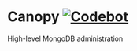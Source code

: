 # Canopy  [![Codebot](https://codebot.io/badge/github.com/dustinrc/canopy.png)](http://codebot.io/doc/pkg/github.com/dustinrc/canopy "Codebot")

High-level MongoDB administration

